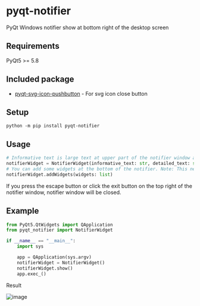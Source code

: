 # pyqt-notifier
PyQt Windows notifier show at bottom right of the desktop screen

## Requirements
PyQt5 >= 5.8

## Included package
* <a href="https://github.com/yjg30737/pyqt-svg-icon-pushbutton.git">pyqt-svg-icon-pushbutton</a> - For svg icon close button

## Setup
`python -m pip install pyqt-notifier`

## Usage
```python
# Informative text is large text at upper part of the notifier window and detailed text is small text at lower part.  
notifierWidget = NotifierWidget(informative_text: str, detailed_text: str)
# You can add some widgets at the bottom of the notifier. Note: This needs more tests.
notifierWidget.addWidgets(widgets: list) 
```

If you press the escape button or click the exit button on the top right of the notifier window, notifier window will be closed.

## Example
```python
from PyQt5.QtWidgets import QApplication
from pyqt_notifier import NotifierWidget

if __name__ == "__main__":
    import sys

    app = QApplication(sys.argv)
    notifierWidget = NotifierWidget()
    notifierWidget.show()
    app.exec_()
```

Result

![image](https://user-images.githubusercontent.com/55078043/158148559-8a159186-da37-4cd7-af37-d26c3f30e79f.png)
